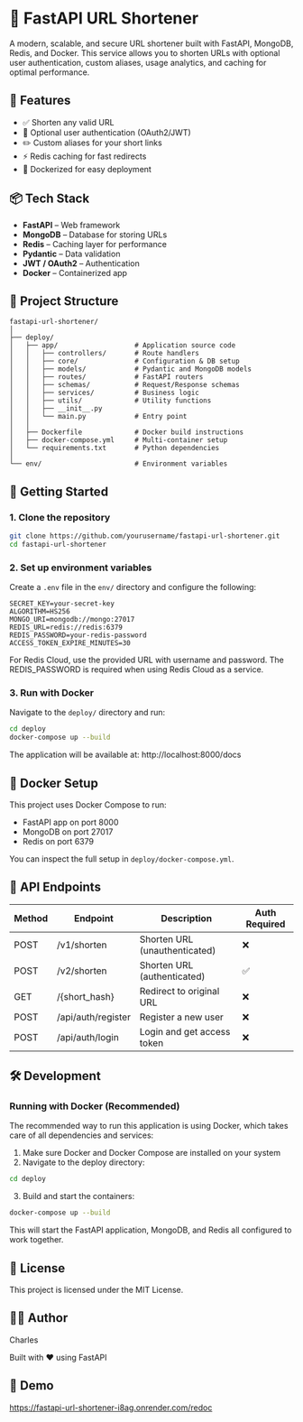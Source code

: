 # 🔗 FastAPI URL Shortener

A modern, scalable, and secure URL shortener built with FastAPI, MongoDB, Redis, and Docker. This service allows you to shorten URLs with optional user authentication, custom aliases, usage analytics, and caching for optimal performance.

## 🚀 Features

- ✅ Shorten any valid URL
- 🔐 Optional user authentication (OAuth2/JWT)
- ✏️ Custom aliases for your short links
- ⚡ Redis caching for fast redirects
- 🐳 Dockerized for easy deployment

## 📦 Tech Stack

- **FastAPI** – Web framework
- **MongoDB** – Database for storing URLs
- **Redis** – Caching layer for performance
- **Pydantic** – Data validation
- **JWT / OAuth2** – Authentication
- **Docker** – Containerized app

## 📁 Project Structure

```
fastapi-url-shortener/
│
├── deploy/
│   ├── app/                   # Application source code
│   │   ├── controllers/       # Route handlers
│   │   ├── core/              # Configuration & DB setup
│   │   ├── models/            # Pydantic and MongoDB models
│   │   ├── routes/            # FastAPI routers
│   │   ├── schemas/           # Request/Response schemas
│   │   ├── services/          # Business logic
│   │   ├── utils/             # Utility functions
│   │   ├── __init__.py
│   │   └── main.py            # Entry point
│   │
│   ├── Dockerfile             # Docker build instructions
│   ├── docker-compose.yml     # Multi-container setup
│   └── requirements.txt       # Python dependencies
│
└── env/                       # Environment variables
```

## 🏁 Getting Started

### 1. Clone the repository

```bash
git clone https://github.com/yourusername/fastapi-url-shortener.git
cd fastapi-url-shortener
```

### 2. Set up environment variables

Create a `.env` file in the `env/` directory and configure the following:

```env
SECRET_KEY=your-secret-key
ALGORITHM=HS256
MONGO_URI=mongodb://mongo:27017
REDIS_URL=redis://redis:6379
REDIS_PASSWORD=your-redis-password
ACCESS_TOKEN_EXPIRE_MINUTES=30
```

For Redis Cloud, use the provided URL with username and password. The REDIS_PASSWORD is required when using Redis Cloud as a service.

### 3. Run with Docker

Navigate to the `deploy/` directory and run:

```bash
cd deploy
docker-compose up --build
```

The application will be available at: http://localhost:8000/docs

## 🐳 Docker Setup

This project uses Docker Compose to run:

- FastAPI app on port 8000
- MongoDB on port 27017
- Redis on port 6379

You can inspect the full setup in `deploy/docker-compose.yml`.

## 📌 API Endpoints

| Method | Endpoint             | Description                  | Auth Required |
|--------|----------------------|------------------------------|--------------|
| POST   | /v1/shorten          | Shorten URL (unauthenticated)| ❌           |
| POST   | /v2/shorten          | Shorten URL (authenticated)  | ✅           |
| GET    | /{short_hash}        | Redirect to original URL     | ❌           |
| POST   | /api/auth/register   | Register a new user          | ❌           |
| POST   | /api/auth/login      | Login and get access token   | ❌           |




## 🛠️ Development

### Running with Docker (Recommended)

The recommended way to run this application is using Docker, which takes care of all dependencies and services:

1. Make sure Docker and Docker Compose are installed on your system
2. Navigate to the deploy directory:
```bash
cd deploy
```
3. Build and start the containers:
```bash
docker-compose up --build
```

This will start the FastAPI application, MongoDB, and Redis all configured to work together.

## 📄 License

This project is licensed under the MIT License.

## 👨‍💻 Author

Charles

Built with ❤️ using FastAPI

## 🔗 Demo

https://fastapi-url-shortener-i8ag.onrender.com/redoc